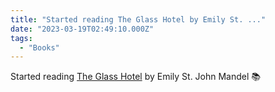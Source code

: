 ```yaml
---
title: "Started reading The Glass Hotel by Emily St. ..."
date: "2023-03-19T02:49:10.000Z"
tags: 
  - "Books"
---
```


Started reading [The Glass Hotel](https://bookshop.org/a/21729/9780525562948) by Emily St. John Mandel 📚
